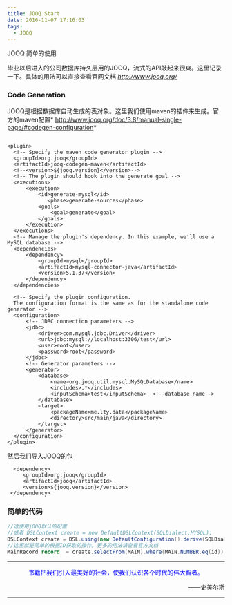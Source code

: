 ```yaml
---
title: JOOQ Start
date: 2016-11-07 17:16:03
tags:
  - JOOQ
---
```

JOOQ 简单的使用

毕业以后进入的公司数据库持久层用的JOOQ，流式的API敲起来很爽。这里记录一下。具体的用法可以直接查看官网文档 *http://www.jooq.org/*

### Code Generation
  JOOQ是根据数据库自动生成的表对象。这里我们使用maven的插件来生成。官方的maven配置* http://www.jooq.org/doc/3.8/manual-single-page/#codegen-configuration*
  ```maven

  <plugin>
    <!-- Specify the maven code generator plugin -->
    <groupId>org.jooq</groupId>
    <artifactId>jooq-codegen-maven</artifactId>
    <!--<version>${jooq.version}</version>-->
    <!-- The plugin should hook into the generate goal -->
    <executions>
        <execution>
            <id>generate-mysql</id>
               <phase>generate-sources</phase>
            <goals>
                <goal>generate</goal>
            </goals>
        </execution>
    </executions>
    <!-- Manage the plugin's dependency. In this example, we'll use a MySQL database -->
    <dependencies>
        <dependency>
            <groupId>mysql</groupId>
            <artifactId>mysql-connector-java</artifactId>
            <version>5.1.37</version>
        </dependency>
    </dependencies>

    <!-- Specify the plugin configuration.
    The configuration format is the same as for the standalone code generator -->
    <configuration>
        <!-- JDBC connection parameters -->
        <jdbc>
            <driver>com.mysql.jdbc.Driver</driver>
            <url>jdbc:mysql://localhost:3306/test</url>
            <user>root</user>
            <password>root</password>
        </jdbc>
        <!-- Generator parameters -->
        <generator>
            <database>
                <name>org.jooq.util.mysql.MySQLDatabase</name>
                <includes>.*</includes>
                <inputSchema>test</inputSchema>  <!--database name-->
            </database>
            <target>
                <packageName>me.lty.data</packageName>
                <directory>src/main/java</directory>
            </target>
        </generator>
    </configuration>
</plugin>
  ```
然后我们导入JOOQ的包
```maven
  <dependency>
     <groupId>org.jooq</groupId>
     <artifactId>jooq</artifactId>
     <version>${jooq.version}</version>
 </dependency>
```
### 简单的代码
```java
//这使用jOOQ默认的配置
//或者 DSLContext create = new DefaultDSLContext(SQLDialect.MYSQL);
DSLContext create = DSL.using(new DefaultConfiguration().derive(SQLDialect.MYSQL));
//这里就是简单的根据ID获取的操作。更多的用法请查看官方文档
MainRecord record  = create.selectFrom(MAIN).where(MAIN.NUMBER.eq(id)).fetchOne();
```

---
<p align='center'><font color='blue'>书籍把我们引入最美好的社会，使我们认识各个时代的伟大智者。</font></p><p align='right'>——史美尔斯</p>

---
